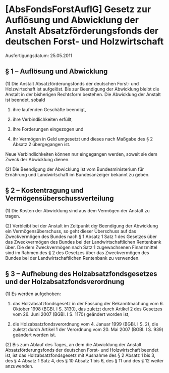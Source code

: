 # [AbsFondsForstAuflG] Gesetz zur Auflösung und Abwicklung der Anstalt Absatzförderungsfonds der deutschen Forst- und Holzwirtschaft

Ausfertigungsdatum: 25.05.2011

 

## § 1 – Auflösung und Abwicklung

(1) Die Anstalt Absatzförderungsfonds der deutschen Forst- und Holzwirtschaft ist aufgelöst. Bis zur Beendigung der Abwicklung bleibt die Anstalt in der bisherigen Rechtsform bestehen. Die Abwicklung der Anstalt ist beendet, sobald

1. ihre laufenden Geschäfte beendigt,

2. ihre Verbindlichkeiten erfüllt,

3. ihre Forderungen eingezogen und

4. ihr Vermögen in Geld umgesetzt und dieses nach Maßgabe des § 2 Absatz 2 übergegangen ist.

Neue Verbindlichkeiten können nur eingegangen werden, soweit sie dem Zweck der Abwicklung dienen.

(2) Die Beendigung der Abwicklung ist vom Bundesministerium für Ernährung und Landwirtschaft im Bundesanzeiger bekannt zu geben.


## § 2 – Kostentragung und Vermögensüberschussverteilung

(1) Die Kosten der Abwicklung sind aus dem Vermögen der Anstalt zu tragen.

(2) Verbleibt bei der Anstalt im Zeitpunkt der Beendigung der Abwicklung ein Vermögensüberschuss, so geht dieser Überschuss auf das Zweckvermögen des Bundes nach § 1 Absatz 1 Satz 1 des Gesetzes über das Zweckvermögen des Bundes bei der Landwirtschaftlichen Rentenbank über. Die dem Zweckvermögen nach Satz 1 zugewachsenen Finanzmittel sind im Rahmen des § 2 des Gesetzes über das Zweckvermögen des Bundes bei der Landwirtschaftlichen Rentenbank zu verwenden.


## § 3 – Aufhebung des Holzabsatzfondsgesetzes und der Holzabsatzfondsverordnung

(1) Es werden aufgehoben:

1. das Holzabsatzfondsgesetz in der Fassung der Bekanntmachung vom 6. Oktober 1998 (BGBl. I S. 3130), das zuletzt durch Artikel 2 des Gesetzes vom 26. Juni 2007 (BGBl. I S. 1170) geändert worden ist,

2. die Holzabsatzfondsverordnung vom 4. Januar 1999 (BGBl. I S. 2), die zuletzt durch Artikel 1 der Verordnung vom 20. Mai 2007 (BGBl. I S. 939) geändert worden ist.

(2) Bis zum Ablauf des Tages, an dem die Abwicklung der Anstalt Absatzförderungsfonds der deutschen Forst- und Holzwirtschaft beendet ist, ist das Holzabsatzfondsgesetz mit Ausnahme des § 2 Absatz 1 bis 3, des § 4 Absatz 1 Satz 4, des § 10 Absatz 1 bis 6, des § 11 und des § 12 weiter anzuwenden.
